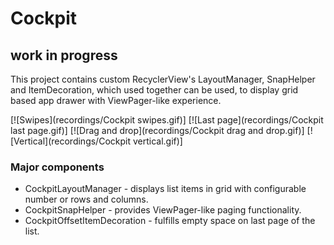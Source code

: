 Cockpit
===========================================================
## work in progress
This project contains custom RecyclerView's LayoutManager, SnapHelper and ItemDecoration, which used
together can be used, to display grid based app drawer with ViewPager-like experience.

[![Swipes](recordings/Cockpit swipes.gif)] 
[![Last page](recordings/Cockpit last page.gif)]
[![Drag and drop](recordings/Cockpit drag and drop.gif)]
[![Vertical](recordings/Cockpit vertical.gif)]

### Major components
* CockpitLayoutManager - displays list items in grid with configurable number or rows and columns.
* CockpitSnapHelper - provides ViewPager-like paging functionality.
* CockpitOffsetItemDecoration - fulfills empty space on last page of the list.